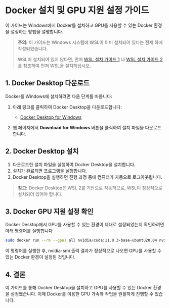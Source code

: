 # Docker 설치 및 GPU 지원 설정 가이드

이 가이드는 Windows에서 Docker를 설치하고 GPU를 사용할 수 있는 Docker 환경을 설정하는 방법을 설명합니다.

> **주의:** 이 가이드는 Windows 시스템에 WSL이 이미 설치되어 있다는 전제 하에 작성되었습니다.
>
> WSL이 설치되어 있지 않다면, 먼저 [WSL 설치 가이드 1](https://github.com/sw-dreamer/wsl-install.git) 나 [WSL 설치 가이드 2](https://docs.microsoft.com/en-us/windows/wsl/install)를 참조하여 먼저 WSL을 설치하십시오.

## 1. Docker Desktop 다운로드

Docker를 Windows에 설치하려면 다음 단계를 따릅니다:

1. 아래 링크를 클릭하여 Docker Desktop을 다운로드합니다:
   - [Docker Desktop for Windows](https://www.docker.com/products/docker-desktop/)

2. 웹 페이지에서 **Download for Windows** 버튼을 클릭하여 설치 파일을 다운로드합니다.

## 2. Docker Desktop 설치

1. 다운로드한 설치 파일을 실행하여 Docker Desktop을 설치합니다.
2. 설치가 완료되면 프로그램을 실행합니다.
3. Docker Desktop을 실행하면 진행 과정 중에 컴퓨터가 자동으로 로그아웃됩니다.

> **참고:** Docker Desktop은 WSL 2를 기반으로 작동하므로, WSL이 정상적으로 설치되어 있어야 합니다.

## 3. Docker GPU 지원 설정 확인

Docker Desktop에서 GPU를 사용할 수 있는 환경이 제대로 설정되었는지 확인하려면 아래 명령어를 실행합니다

   ```bash
   sudo docker run --rm --gpus all nvidia/cuda:11.0.3-base-ubuntu20.04 nvidia-smi
   ```

이 명령어를 실행한 후, nvidia-smi 출력 결과가 정상적으로 나오면 GPU를 사용할 수 있는 Docker 환경이 설정된 것입니다.

## 4. 결론

이 가이드를 통해 Docker Desktop을 설치하고 GPU를 사용할 수 있는 Docker 환경을 설정했습니다. 이제 Docker를 이용한 GPU 가속화 작업을 원활하게 진행할 수 있습니다.
